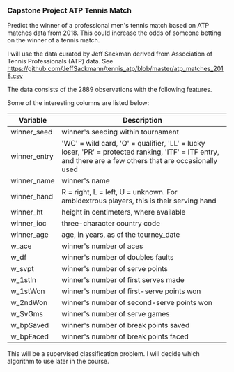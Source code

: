 ### Capstone Project ATP Tennis Match

Predict the winner of a professional men's tennis match based on ATP matches data from 2018. This could increase the odds of someone betting on the winner of a tennis match.

I will use the data curated by Jeff Sackman derived from Association of Tennis Professionals (ATP) data.
See https://github.com/JeffSackmann/tennis_atp/blob/master/atp_matches_2018.csv

The data consists of the 2889 observations with the following features.

Some of the interesting columns are listed below:

| Variable| Description |
|---------|----------------|
|winner_seed| winner's seeding within tournament |
|winner_entry| 'WC' = wild card, 'Q' = qualifier, 'LL' = lucky loser, 'PR' = protected ranking, 'ITF' = ITF entry, and there are a few others that are occasionally used |
|winner_name| winner's name |
|winner_hand| R = right, L = left, U = unknown. For ambidextrous players, this is their serving hand |
|winner_ht| height in centimeters, where available |
|winner_ioc| three-character country code |
|winner_age| age, in years, as of the tourney_date |
|w_ace| winner's number of aces |
|w_df| winner's number of doubles faults|
|w_svpt| winner's number of serve points|
|w_1stIn| winner's number of first serves made|
|w_1stWon| winner's number of first-serve points won|
|w_2ndWon| winner's number of second-serve points won|
|w_SvGms| winner's number of serve games|
|w_bpSaved| winner's number of break points saved|
|w_bpFaced| winner's number of break points faced|

This will be a supervised classification problem. I will decide which algorithm to use later in the course.